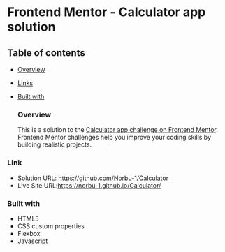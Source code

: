 
# Frontend Mentor - Calculator app solution

## Table of contents

- [Overview](#overview)
- [Links](#links)
- [Built with](#built-with)
  
  ### Overview
  This is a solution to the [Calculator app challenge on Frontend Mentor](https://www.frontendmentor.io/challenges/calculator-app-9lteq5N29). Frontend Mentor challenges help you improve your coding skills by building realistic projects. 

### Link
- Solution URL: https://github.com/Norbu-1/Calculator
- Live Site URL:https://norbu-1.github.io/Calculator/

### Built with

- HTML5 
- CSS custom properties
- Flexbox
- Javascript

